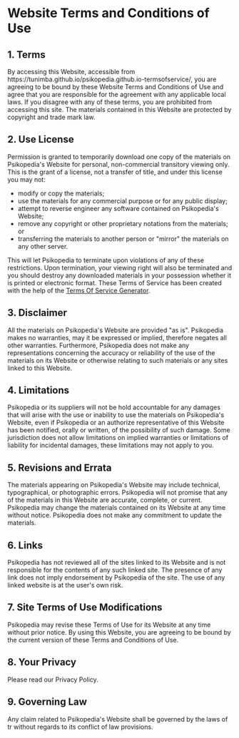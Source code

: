 <h1>Website Terms and Conditions of Use</h1>

<h2>1. Terms</h2>

<p>By accessing this Website, accessible from https://tunimba.github.io/psikopedia.github.io-termsofservice/, you are agreeing to be bound by these Website Terms and Conditions of Use and agree that you are responsible for the agreement with any applicable local laws. If you disagree with any of these terms, you are prohibited from accessing this site. The materials contained in this Website are protected by copyright and trade mark law.</p>

<h2>2. Use License</h2>

<p>Permission is granted to temporarily download one copy of the materials on Psikopedia's Website for personal, non-commercial transitory viewing only. This is the grant of a license, not a transfer of title, and under this license you may not:</p>

<ul>
    <li>modify or copy the materials;</li>
    <li>use the materials for any commercial purpose or for any public display;</li>
    <li>attempt to reverse engineer any software contained on Psikopedia's Website;</li>
    <li>remove any copyright or other proprietary notations from the materials; or</li>
    <li>transferring the materials to another person or "mirror" the materials on any other server.</li>
</ul>

<p>This will let Psikopedia to terminate upon violations of any of these restrictions. Upon termination, your viewing right will also be terminated and you should destroy any downloaded materials in your possession whether it is printed or electronic format. These Terms of Service has been created with the help of the <a href="https://www.termsofservicegenerator.net">Terms Of Service Generator</a>.</p>

<h2>3. Disclaimer</h2>

<p>All the materials on Psikopedia's Website are provided "as is". Psikopedia makes no warranties, may it be expressed or implied, therefore negates all other warranties. Furthermore, Psikopedia does not make any representations concerning the accuracy or reliability of the use of the materials on its Website or otherwise relating to such materials or any sites linked to this Website.</p>

<h2>4. Limitations</h2>

<p>Psikopedia or its suppliers will not be hold accountable for any damages that will arise with the use or inability to use the materials on Psikopedia's Website, even if Psikopedia or an authorize representative of this Website has been notified, orally or written, of the possibility of such damage. Some jurisdiction does not allow limitations on implied warranties or limitations of liability for incidental damages, these limitations may not apply to you.</p>

<h2>5. Revisions and Errata</h2>

<p>The materials appearing on Psikopedia's Website may include technical, typographical, or photographic errors. Psikopedia will not promise that any of the materials in this Website are accurate, complete, or current. Psikopedia may change the materials contained on its Website at any time without notice. Psikopedia does not make any commitment to update the materials.</p>

<h2>6. Links</h2>

<p>Psikopedia has not reviewed all of the sites linked to its Website and is not responsible for the contents of any such linked site. The presence of any link does not imply endorsement by Psikopedia of the site. The use of any linked website is at the user's own risk.</p>

<h2>7. Site Terms of Use Modifications</h2>

<p>Psikopedia may revise these Terms of Use for its Website at any time without prior notice. By using this Website, you are agreeing to be bound by the current version of these Terms and Conditions of Use.</p>

<h2>8. Your Privacy</h2>

<p>Please read our Privacy Policy.</p>

<h2>9. Governing Law</h2>

<p>Any claim related to Psikopedia's Website shall be governed by the laws of tr without regards to its conflict of law provisions.</p>

